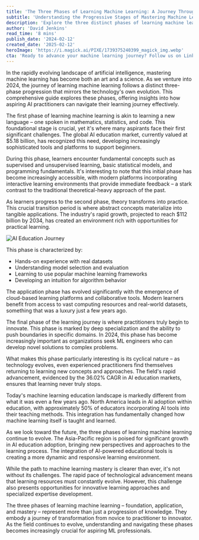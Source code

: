```yaml
---
title: 'The Three Phases of Learning Machine Learning: A Journey Through AI''s Educational Landscape'
subtitle: 'Understanding the Progressive Stages of Mastering Machine Learning in 2024'
description: 'Explore the three distinct phases of learning machine learning in 2024: foundation, application, and mastery. This comprehensive guide examines how the educational landscape has evolved, offering insights into the journey from novice to innovator in the rapidly advancing field of artificial intelligence.'
author: 'David Jenkins'
read_time: '8 mins'
publish_date: '2024-02-12'
created_date: '2025-02-12'
heroImage: 'https://i.magick.ai/PIXE/1739375240399_magick_img.webp'
cta: 'Ready to advance your machine learning journey? Follow us on LinkedIn for daily insights, expert interviews, and the latest developments in AI education. Join a community of forward-thinking professionals shaping the future of machine learning.'
---
```


In the rapidly evolving landscape of artificial intelligence, mastering machine learning has become both an art and a science. As we venture into 2024, the journey of learning machine learning follows a distinct three-phase progression that mirrors the technology's own evolution. This comprehensive guide explores these phases, offering insights into how aspiring AI practitioners can navigate their learning journey effectively.

The first phase of learning machine learning is akin to learning a new language – one spoken in mathematics, statistics, and code. This foundational stage is crucial, yet it's where many aspirants face their first significant challenges. The global AI education market, currently valued at $5.18 billion, has recognized this need, developing increasingly sophisticated tools and platforms to support beginners.

During this phase, learners encounter fundamental concepts such as supervised and unsupervised learning, basic statistical models, and programming fundamentals. It's interesting to note that this initial phase has become increasingly accessible, with modern platforms incorporating interactive learning environments that provide immediate feedback – a stark contrast to the traditional theoretical-heavy approach of the past.

As learners progress to the second phase, theory transforms into practice. This crucial transition period is where abstract concepts materialize into tangible applications. The industry's rapid growth, projected to reach $112 billion by 2034, has created an environment rich with opportunities for practical learning.

![AI Education Journey](https://i.magick.ai/PIXE/1739375240403_magick_img.webp)

This phase is characterized by:
- Hands-on experience with real datasets
- Understanding model selection and evaluation
- Learning to use popular machine learning frameworks
- Developing an intuition for algorithm behavior

The application phase has evolved significantly with the emergence of cloud-based learning platforms and collaborative tools. Modern learners benefit from access to vast computing resources and real-world datasets, something that was a luxury just a few years ago.

The final phase of the learning journey is where practitioners truly begin to innovate. This phase is marked by deep specialization and the ability to push boundaries in specific domains. In 2024, this phase has become increasingly important as organizations seek ML engineers who can develop novel solutions to complex problems.

What makes this phase particularly interesting is its cyclical nature – as technology evolves, even experienced practitioners find themselves returning to learning new concepts and approaches. The field's rapid advancement, evidenced by the 36.02% CAGR in AI education markets, ensures that learning never truly stops.

Today's machine learning education landscape is markedly different from what it was even a few years ago. North America leads in AI adoption within education, with approximately 50% of educators incorporating AI tools into their teaching methods. This integration has fundamentally changed how machine learning itself is taught and learned.

As we look toward the future, the three phases of learning machine learning continue to evolve. The Asia-Pacific region is poised for significant growth in AI education adoption, bringing new perspectives and approaches to the learning process. The integration of AI-powered educational tools is creating a more dynamic and responsive learning environment.

While the path to machine learning mastery is clearer than ever, it's not without its challenges. The rapid pace of technological advancement means that learning resources must constantly evolve. However, this challenge also presents opportunities for innovative learning approaches and specialized expertise development.

The three phases of learning machine learning – foundation, application, and mastery – represent more than just a progression of knowledge. They embody a journey of transformation from novice to practitioner to innovator. As the field continues to evolve, understanding and navigating these phases becomes increasingly crucial for aspiring ML professionals.